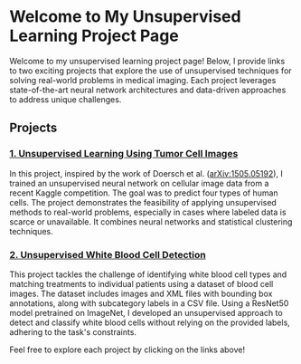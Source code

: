 # Welcome to My Unsupervised Learning Project Page

Welcome to my unsupervised learning project page! Below, I provide links to two exciting projects that explore the use of unsupervised techniques for solving real-world problems in medical imaging. Each project leverages state-of-the-art neural network architectures and data-driven approaches to address unique challenges. 

## Projects

### [1. Unsupervised Learning Using Tumor Cell Images](./ul.md)
In this project, inspired by the work of Doersch et al. ([arXiv:1505.05192](https://arxiv.org/abs/1505.05192)), I trained an unsupervised neural network on cellular image data from a recent Kaggle competition. The goal was to predict four types of human cells. The project demonstrates the feasibility of applying unsupervised methods to real-world problems, especially in cases where labeled data is scarce or unavailable. It combines neural networks and statistical clustering techniques.

### [2. Unsupervised White Blood Cell Detection](./code/wbc.ipynb)
This project tackles the challenge of identifying white blood cell types and matching treatments to individual patients using a dataset of blood cell images. The dataset includes images and XML files with bounding box annotations, along with subcategory labels in a CSV file. Using a ResNet50 model pretrained on ImageNet, I developed an unsupervised approach to detect and classify white blood cells without relying on the provided labels, adhering to the task's constraints.

Feel free to explore each project by clicking on the links above!